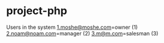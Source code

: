# project-php



Users in the system
1.moshe@moshe.com=owner (1)
2.noam@noam.com=manager (2)
3.m@m.com=salesman (3)

